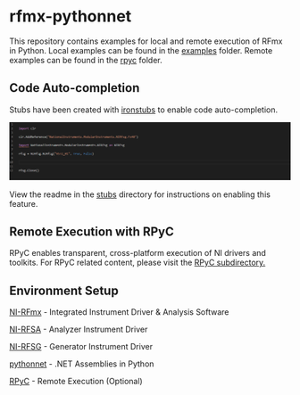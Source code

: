 # rfmx-pythonnet
This repository contains examples for local and remote execution of RFmx in Python.
Local examples can be found in the [examples](examples) folder.
Remote examples can be found in the [rpyc](rpyc) folder.

## Code Auto-completion
Stubs have been created with [ironstubs](https://github.com/gtalarico/ironpython-stubs) to enable code auto-completion.

![](doc/codeautocomplete.gif)

View the readme in the [stubs](stubs) directory for instructions on enabling this feature.

## Remote Execution with RPyC
RPyC enables transparent, cross-platform execution of NI drivers and toolkits. For RPyC related content, please visit the [RPyC subdirectory.](rpyc)

## Environment Setup
[NI-RFmx](https://www.ni.com/en-us/support/downloads/drivers/download.rfmx.html#333458) - Integrated Instrument Driver & Analysis Software

[NI-RFSA](https://www.ni.com/en-us/support/downloads/drivers/download.ni-rfsa.html#333730) - Analyzer Instrument Driver

[NI-RFSG](https://www.ni.com/en-us/support/downloads/drivers/download.ni-rfsg.html#333282) - Generator Instrument Driver

[pythonnet](https://github.com/pythonnet/pythonnet/wiki/Installation) - .NET Assemblies in Python

[RPyC]() - Remote Execution (Optional)
